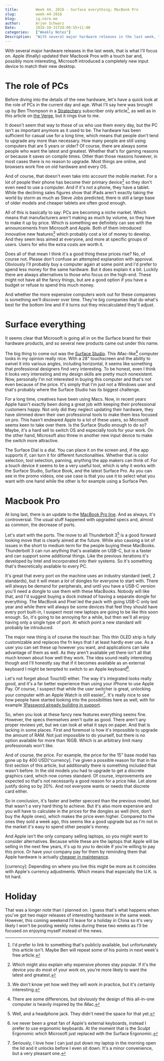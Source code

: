 ```yaml
---
title:        Week 44, 2016 - Surface everything; MacBook Pro
slug:         week-44-2016
blog:         ig.nore.me  
author:       Arjen Schwarz  
Date:         2016-10-31T20:00:55+11:00
categories:   ["Weekly Notes"]
Description:  "With several major hardware releases in the last week, that is what I'll focus on. Apple (finally) updated their Macbook Pros with a touch bar and, possibly more interesting, Microsoft introduced a completely new input device to match their new desktop."
---
```


With several major hardware releases in the last week, that is what I'll focus on. Apple (finally) updated their Macbook Pros with a touch bar and, possibly more interesting, Microsoft introduced a completely new input device to match their new desktop.

# The role of PCs

Before diving into the details of the new hardware, let's have a quick look at the role of PCs in the current day and age. What I'll say here was brought up by Ben Thompson in a [Stratechery][stratechery] subscriber only article[^sorry], as well as in this article on [the Verge][vergereport], but it rings true to me.

It doesn't seem that way to those of us who use them every day, but the PC isn't as important anymore as it used to be. The hardware has been sufficient for casual use for a long time, which means that people don't tend to upgrade any more than necessary. How many people are still using computers that are 5 years or older? Of course, there are always some people who want the latest and greatest. Whether that's for gaming reasons or because it saves on compile times. Other than those reasons however, in most cases there is no reason to upgrade. Most things are online, and browsers work fine on old hardware and every OS.

And of course, that doesn't even take into account the mobile market. For a lot of people their phone has become their primary device[^mobileprice] so they don't even need to use a computer. And if it's not a phone, they have a tablet. While the declining sales figures show that iPads aren't exactly taking the world by storm as much as Steve Jobs predicted, there is still a large base of older models and cheaper tablets are often good enough.

All of this is basically to say: PCs are becoming a niche market. Which means that manufacturers aren't making as much by volume, so they have to make it up by price. Which is something we definitely can see with the announcements from Microsoft and Apple. Both of them introduced innovative new features[^workwell] which probably cost a lot of money to develop. And they seem less aimed at everyone, and more at specific groups of users. Users for who the extra costs are worth it. 

Does all of that mean I think it's a good thing these prices rise? No, of course not. Please don't confuse an attempted explanation with approval. Obviously I'll probably buy a computer again at some point and I'd prefer to spend less money for the same hardware. But it does explain it a bit. Luckily there are always alternatives to those who focus on the high-end. These might not have all the fancy things, but are a good option if you have a budget or refuse to spend this much money. 

And whether the more expensive computers work out for these companies is something we'll discover over time. They're big companies that do what's best for the bottom line and if it turns out they miscalculated they'll adjust.

[^sorry]: I'd prefer to link to something that's publicly available, but unfortunately this article isn't. Maybe Ben will repeat some of his points in next week's free article.

[stratechery]: https://stratechery.com/2016/surface-studio-nintendo-switch-and-the-potential-of-niche/

[vergereport]: http://www.theverge.com/2016/10/28/13452084/microsoft-apple-new-pc-surface-macbook-prices-expensive-exclusive

[^mobileprice]: Which might also explain why expensive phones stay popular. If it's the device you do most of your work on, you're more likely to want the latest and greatest.

[^workwell]: We don't know yet how well they will work in practice, but it's certainly interesting.

# Surface everything

It seems clear that Microsoft is going all in on the Surface brand for their hardware products, and so several new products came out under this name.

The big thing to come out was the [Surface Studio][surfacestudio]. This iMac-like[^yesimac] computer looks in my opinion really nice. With a 28" touchscreen and the ability to swivel it into various angles, including horizontal, it seems like something that professional designers find very interesting. To be honest, even I think it looks very interesting and my design skills are pretty much nonexistent. Now, personally I'm not interested in buying this computer and that's not even because of the price. It's simply that I'm just not a Windows user and that's probably where the Surface Studio has its biggest challenge.

For a long time, creatives have been using Macs. Now, in recent years Apple hasn't exactly been doing a great job with keeping their professional customers happy. Not only did they neglect updating their hardware, they have slimmed down their own professional tools to make them less focused on pro. This hasn't endeared Apple to a lot of these users, so Microsoft seems keen to take over there. Is the Surface Studio enough to do so? Maybe, it's a hard sell to switch OS and especially tools for your work. On the other hand, Microsoft also threw in another new input device to make the switch more attractive.

The Surface Dial is a dial. You can place it on the screen and, if the app supports if, can turn it for different functionalities. Whether that is color selection, tool selection, panning, anything the app makers can think of. For a touch device it seems to be a very useful tool, which is why it works with the Surface Studio, Surface Book, and the latest Surface Pro. As you can see in the promo videos, one use case is that you use it to select what you want with one hand while the other is for example using a Surface Pen.

[surfacestudio]: https://www.microsoft.com/en-us/surface/devices/surface-studio

[^yesimac]: There are some differences, but obviously the design of this all-in-one computer is heavily inspired by the iMac.

[surfacedial]: https://www.microsoft.com/en-us/surface/accessories/surface-dial

# Macbook Pro

At long last, there is an update to the [MacBook Pro line][macbook]. And as always, it's controversial. The usual stuff happened with upgraded specs and, almost as common, the decrease of ports. 

Let's start with the ports. The move to all Thunderbolt 3[^headphone] is a good forward looking move that is clearly aimed at the future. While also causing a lot of issues in the short to medium term for the people buying these MacBooks. Thunderbolt 3 can run anything that's available on USB-C, but is a faster and can support some additional things. Like the previous iterations it's developed by Intel and incorporated into their systems. So it's something that's theoretically available to every PC. 

It's great that every port on the machine uses an industry standard (well, 2 standards), but it will mean a *lot* of dongles for everyone to start with. There will always be demand for peripherals, and until you have a USB-C version you'll need a dongle to use them with these MacBooks. Nobody will like that, and I'd suggest buying a dock instead of having a separate dongle for everything. The MacBook and Pixel led the pack with going USB-C only last year and while there will always be some devices that feel they should have every port built-in, I suspect most new laptops are going to be like this soon enough. So, it's going to be annoying for a while, but then we'll all enjoy having only a single type of port. At which point a new standard will probably be introduced.

The major new thing is of course the touch bar. This thin OLED strip is fully customizable and replaces the fn keys that I at least hardly ever use. As a user you can set these up however you want, and applications can take advantage of them as well. As they aren't available yet there isn't all that much known about how well they work. The idea sound really interesting though and I'll honestly say that if it becomes available as an external keyboard I might be tempted to switch to an Apple keyboard[^keyboard]. 

Let's not forget about TouchID either. The way it's integrated looks really good, and it's a far better experience than using your iPhone to use Apple Pay. Of course, I suspect that while the user switcher is great, unlocking your computer with an Apple Watch is still easier[^watchunlock]. It's really nice to see how people have started looking into the possibilities here as well, with for example [1Password already building in support][1password].

So, when you look at these fancy new features everything seems fine. However, the specs themselves aren't quite as good. There aren't any proper reviews yet, but we can look at what it says on paper. And that is lacking in some places. First and foremost is how it's impossible to upgrade the amount of RAM. Not just impossible to do yourself, but there is no option available for more than 16GB. Which is an arbitrary limit many professionals won't like.

And of course, the price. For example, the price for the 15" base model has gone up by 400 USD[^currency]. I've given a possible reason for that in the first section of this article, but additionally there is something included that wasn't before. In the old models you had to upgrade to get a discrete graphics card, which now comes standard. Of course, improvements are expected so that's not necessarily a good reason for a price hike. Let alone justify doing so by 20%. And not everyone wants or needs that discrete card either. 

So in conclusion, it's faster and better specced than the previous model, but that wasn't a very hard thing to achieve. But it's also more expensive and you will have to calculate in the prices for the dongles as well (hint, don't buy the Apple ones), which makes the price even higher. Compared to the ones they sold a week ago, this seems like a good upgrade but as I'm not in the market it's easy to spend other people's money. 

And Apple isn't the only company selling laptops, so you might want to consider alternatives. Because while these are the laptops that Apple will be selling in the next few years, it's up to *you* to decide if you're willing to pay this price. Or have your company pay for them by reminding them that Apple hardware is actually [cheaper in maintenance][ibm].

[^keyboard]: ive never been a great fan of Apple's external keyboards, instead I prefer to use ergonomic keyboards. At the moment that is the Sculpt Ergonomic which Microsoft just replaced with the Surface Ergonomic. 

[^headphone]: Well, and a headphone jack. They didn't need the space for that yet.

[^watchunlock]: Seriously, I love how I can just put down my laptop in the morning open the lid and it unlocks before I even sit down. It's a minor convenience, but a very pleasant one. 

[currency]: Depending on where you live this might be more as it coincides with Apple's currency adjustments. Which means that especially the U.K. is hit hard. 

[macbook]: http://www.apple.com/macbook-pro/

[1password]: https://blog.agilebits.com/2016/10/28/having-fun-with-touch-id-and-the-touch-bar-in-1password/

[ibm]: http://www.recode.net/2016/10/20/13337652/mac-ibm-business-cheaper

# Holiday

That was a longer note than I planned on. I guess that's what happens when you've got two major releases of interesting hardware in the same week. 
However, this coming weekend I'll leave for a holiday in China so it's very likely I won't be posting weekly notes during these two weeks as I'll be focused on enjoying myself instead of the news.

